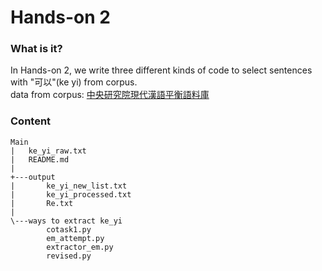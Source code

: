 # Hands-on 2

### What is it?
In Hands-on 2, we write three different kinds of code to select sentences with "可以"(ke yi) from corpus.  
data from corpus: [中央研究院現代漢語平衡語料庫](https://asbc.iis.sinica.edu.tw/)


### Content
```
Main
|   ke_yi_raw.txt
|   README.md
|   
+---output
|       ke_yi_new_list.txt
|       ke_yi_processed.txt
|       Re.txt
|       
\---ways to extract ke_yi
        cotask1.py
        em_attempt.py
        extractor_em.py
        revised.py
        
        
